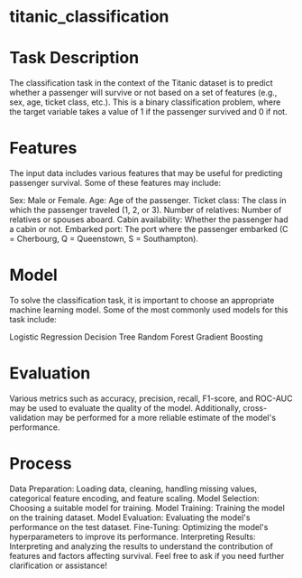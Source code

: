# titanic_classification

# Task Description
The classification task in the context of the Titanic dataset is to predict whether a passenger will survive or not based on a set of features (e.g., sex, age, ticket class, etc.). This is a binary classification problem, where the target variable takes a value of 1 if the passenger survived and 0 if not.

# Features
The input data includes various features that may be useful for predicting passenger survival. Some of these features may include:

Sex: Male or Female.
Age: Age of the passenger.
Ticket class: The class in which the passenger traveled (1, 2, or 3).
Number of relatives: Number of relatives or spouses aboard.
Cabin availability: Whether the passenger had a cabin or not.
Embarked port: The port where the passenger embarked (C = Cherbourg, Q = Queenstown, S = Southampton).


# Model
To solve the classification task, it is important to choose an appropriate machine learning model. Some of the most commonly used models for this task include:

Logistic Regression
Decision Tree
Random Forest
Gradient Boosting


# Evaluation
Various metrics such as accuracy, precision, recall, F1-score, and ROC-AUC may be used to evaluate the quality of the model. Additionally, cross-validation may be performed for a more reliable estimate of the model's performance.

# Process
Data Preparation: Loading data, cleaning, handling missing values, categorical feature encoding, and feature scaling.
Model Selection: Choosing a suitable model for training.
Model Training: Training the model on the training dataset.
Model Evaluation: Evaluating the model's performance on the test dataset.
Fine-Tuning: Optimizing the model's hyperparameters to improve its performance.
Interpreting Results: Interpreting and analyzing the results to understand the contribution of features and factors affecting survival.
Feel free to ask if you need further clarification or assistance!
